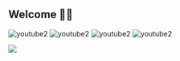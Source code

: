 ## Welcome 🤘🏼

![youtube2](https://github.com/user-attachments/assets/0cbcb3db-fa95-4768-82e9-89c7cb298449) ![youtube2](https://github.com/user-attachments/assets/ef0932c2-da03-46f4-a8b1-2a4fc676155b) ![youtube2](https://github.com/user-attachments/assets/6b97eb98-e17c-45b8-99b9-374c47100336) ![youtube2](https://github.com/user-attachments/assets/f1088177-9278-4f30-93a1-56d35c60d1ba)






[![](https://visitcount.itsvg.in/api?id=s4t4n667&label=Profile%20Views&color=0&icon=2&pretty=false)](https://visitcount.itsvg.in)


